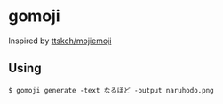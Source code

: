 # gomoji

Inspired by [ttskch/mojiemoji](https://github.com/ttskch/mojiemoji)


## Using

```
$ gomoji generate -text なるほど -output naruhodo.png
```
